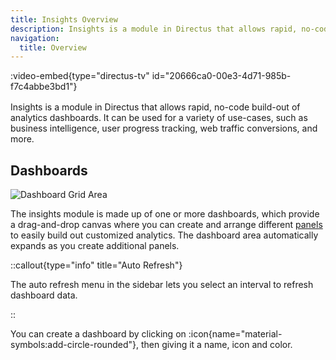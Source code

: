 ```yaml
---
title: Insights Overview
description: Insights is a module in Directus that allows rapid, no-code build-out of analytics dashboards.
navigation:
  title: Overview
---
```


:video-embed{type="directus-tv" id="20666ca0-00e3-4d71-985b-f7c4abbe3bd1"}
<div style="margin-bottom: 1rem;"></div>

Insights is a module in Directus that allows rapid, no-code build-out of analytics dashboards. It can be used for a variety of use-cases, such as business intelligence, user progress tracking, web traffic conversions, and more.

## Dashboards

![Dashboard Grid Area](https://product-team.directus.app/assets/2d7abf30-2f8d-46f0-aee5-1cc38f3f6540.webp)

The insights module is made up of one or more dashboards, which provide a drag-and-drop canvas where you can create and arrange different [panels](/insights/panels) to easily build out customized analytics. The dashboard area automatically expands as you create additional panels. 

::callout{type="info" title="Auto Refresh"}

The auto refresh menu in the sidebar lets you select an interval to refresh dashboard data.

::

You can create a dashboard by clicking on :icon{name="material-symbols:add-circle-rounded"}, then giving it a name, icon and color.
